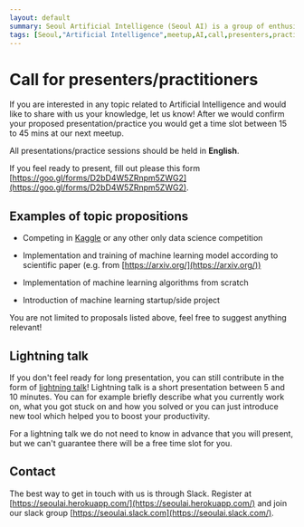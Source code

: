 ```yaml
---
layout: default
summary: Seoul Artificial Intelligence (Seoul AI) is a group of enthusiasts willing to go the extra mile in becoming one of the best in their field. We are sharing our domain knowledge and working on Machine Learning projects in small groups.
tags: [Seoul,"Artificial Intelligence",meetup,AI,call,presenters,practioners,"Machine Learning",Korea,Gangnam]
---
```


# Call for presenters/practitioners
If you are interested in any topic related to Artificial Intelligence and would like to share with us your knowledge, let us know! After we would confirm your proposed presentation/practice you would get a time slot between 15 to 45 mins at our next meetup.

All presentations/practice sessions should be held in **English**.

If you feel ready to present, fill out please this form [https://goo.gl/forms/D2bD4W5ZRnpm5ZWG2](https://goo.gl/forms/D2bD4W5ZRnpm5ZWG2).

## Examples of topic propositions

* Competing in [Kaggle](https://www.kaggle.com/) or any other only data science competition

* Implementation and training of machine learning model according to scientific paper (e.g. from [https://arxiv.org/](https://arxiv.org/))

* Implementation of machine learning algorithms from scratch

* Introduction of machine learning startup/side project

You are not limited to proposals listed above, feel free to suggest anything relevant!

## Lightning talk
If you don't feel ready for long presentation, you can still contribute in the form of [lightning talk](https://en.wikipedia.org/wiki/Lightning_talk)!
Lightning talk is a short presentation between 5 and 10 minutes. You can for example briefly describe what you currently work on, what you got stuck on and how you solved or you can just introduce new tool which helped you to boost your productivity.

For a lightning talk we do not need to know in advance that you will present, but we can't guarantee there will be a free time slot for you.

## Contact

The best way to get in touch with us is through Slack. Register at [https://seoulai.herokuapp.com/](https://seoulai.herokuapp.com/) and join our slack group [https://seoulai.slack.com](https://seoulai.slack.com/).

